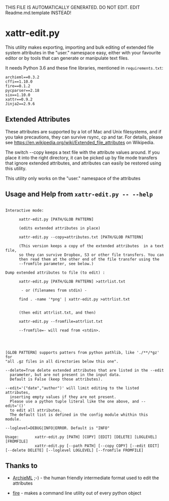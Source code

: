 THIS FILE IS AUTOMATICALLY GENERATED. DO NOT EDIT. EDIT Readme.md.template INSTEAD!

# xattr-edit.py

This utility makes exporting, importing and bulk editing of extended file system attributes in the "user." namespace easy, either with your favourite editor or by tools that can generate or manipulate text files. 

It needs Python 3.6 and these fine libraries, mentioned in `requirements.txt`:

```
archieml==0.3.2
cffi==1.10.0
fire==0.1.2
pycparser==2.18
six==1.10.0
xattr==0.9.2
Jinja2==2.9.6
```



## Extended Attributes

These attributes are supported by a lot of Mac and Unix filesystems, and if you take precautions, they can survive rsync, cp and tar. For details, please see https://en.wikipedia.org/wiki/Extended_file_attributes on Wikipedia.

The switch --copy keeps a text file with the attribute values around. If you place it into the right directory, it can be picked up by file mode transfers that ignore extended attributes, and attributes can easily be restored using this utility. 

This utility only works on the "user." namespace of the attributes

## Usage and Help from `xattr-edit.py -- --help`

```

Interactive mode:

      xattr-edit.py [PATH/GLOB PATTERN]

      (edits extended attributes in place)

      xattr-edit.py --copy=attributes.txt [PATH/GLOB PATTERN]

      (This version keeps a copy of the extended attributes  in a text file,
      so they can survive Dropbox, S3 or other file transfers. You can
      then read them at the other end of the file transfer using the
      --fromfile parameter, see below.)

Dump extended attributes to file (to edit) :

      xattr-edit.py [PATH/GLOB PATTERN] >attrlist.txt

       - or (filenames from stdin) -

      find . -name '*png' | xattr-edit.py >attrlist.txt


      (then edit attrlist.txt, and then)

      xattr-edit.py --fromfile=attrlist.txt

      --fromfile=- will read from <stdin>.




[GLOB PATTERN] supports patters from python pathlib, like './**/*gz' for
"all .gz files in all directories below this one".

--delete=True delete extended attributes that are listed in the --edit
  parameter, but are not present in the input data.
  Default is False (keep those attributes).

--edit='("date","author")' will limit editing to the listed attributes,
  inserting empty values if they are not present.
  Please use a python tuple literal like the one above, and --edit='()'
  to edit all attributes.
  The default list is defined in the config module whithin this module.

--loglevel=DEBUG|INFO|ERROR. Default is "INFO"

Usage:       xattr-edit.py [PATH] [COPY] [EDIT] [DELETE] [LOGLEVEL] [FROMFILE]
             xattr-edit.py [--path PATH] [--copy COPY] [--edit EDIT] [--delete DELETE] [--loglevel LOGLEVEL] [--fromfile FROMFILE]
```



## Thanks to

  - [ArchieML](http://archieml.org/) ;-) - the human friendly intermediate format used to edit the attributes

  - [fire](https://github.com/google/python-fire) - makes a command line utility out of every python object





